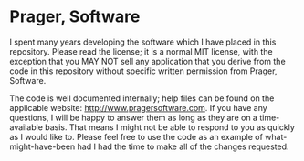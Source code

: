 Prager, Software
=====================

I spent many years developing the software which I have placed in this repository.  Please read the license; it is a normal MIT license, with the exception that you MAY NOT sell any application that you derive from the code in this repository without specific written permission from Prager, Software.

The code is well documented internally; help files can be found on the applicable website: http://www.pragersoftware.com.  If you have any questions, I will be happy to answer them as long as they are on a time-available basis.  That means I might not be able to respond to you as quickly as I would like to.  Please feel free to use the code as an example of what-might-have-been had I had the time to make all of the changes requested.
